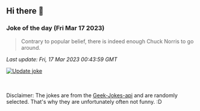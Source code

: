 ## Hi there 👋

### Joke of the day (Fri Mar 17 2023)
<!-- joke -->
>Contrary to popular belief, there is indeed enough Chuck Norris to go around.
<!-- /joke -->

*Last update: Fri, 17 Mar 2023 00:43:59 GMT*

[![Update joke](https://github.com/nclskfm/nclskfm/actions/workflows/joke.yml/badge.svg)](https://github.com/nclskfm/nclskfm/actions/workflows/joke.yml)

<br><br>
Disclaimer: The jokes are from the [Geek-Jokes-api](https://github.com/sameerkumar18/geek-joke-api) and are randomly selected. That's why they are unfortunately often not funny. :D
